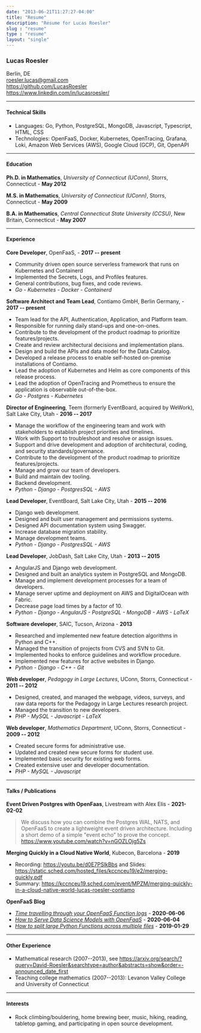 ```yaml
---
date: "2013-06-21T11:27:27-04:00"
title: "Resume"
description: "Resume for Lucas Roesler"
slug : "resume"
type : "resume"
layout: "single"
---
```


### Lucas Roesler
Berlin, DE \
<roesler.lucas@gmail.com>\
<https://github.com/LucasRoesler>\
<https://www.linkedin.com/in/lucasroesler/>

---
#### Technical  Skills
* Languages: Go, Python, PostgreSQL, MongoDB, Javascript, Typescript, HTML, CSS
* Technologies: OpenFaaS, Docker, Kubernetes, OpenTracing, Grafana, Loki, Amazon Web Services (AWS), Google Cloud (GCP), Git, OpenAPI

---

#### Education
**Ph.D. in Mathematics**, *University of Connecticut (UConn)*, Storrs, Connecticut - **May 2012**

**M.S. in Mathematics**, *University of Connecticut (UConn)*, Storrs, Connecticut - **May 2009**

**B.A. in Mathematics**, *Central Connecticut State University (CCSU)*, New Britain, Connecticut - **May 2007**

---

#### Experience
**Core Developer**, OpenFaaS, - **2017 -- present**

- Community driven open source serverless framework that runs on Kubernetes and Containerd
- Implemented the Secrets, Logs, and Profiles features.
- General contributions, bug fixes, and code reviews.
- *Go - Kubernetes - Docker - Containerd*

**Software Architect and Team Lead**, Contiamo GmbH, Berlin Germany, - **2017 -- present**

- Team lead for the API, Authentication, Application, and Platform team.
- Responsible for running daily stand-ups and one-on-ones.
- Contribute to the development of the product roadmap to prioritize features/projects.
- Create and review architectural decisions and implementation plans.
- Design and build the APIs and data model for the Data Catalog.
- Developed a release process to enable self-hosted on-premise installations of Contiamo.
- Lead the adoption of Kubernetes and Helm as core components of this release process.
- Lead the adoption of OpenTracing and Prometheus to ensure the application is observable out-of-the-box.
- *Go - Postgres - Kubernetes*

**Director of Engineering**, Teem (formerly EventBoard, acquired by WeWork), Salt Lake City, Utah - **2016 -- 2017**

- Manage the workflow of the engineering team and work with stakeholders to establish project priorities and timelines.
- Work with Support to troubleshoot and resolve or assign issues.
- Support and drive development and adoption of architectural, coding, and security standards/governance.
- Contribute to the development of the product roadmap to prioritize features/projects.
- Manage and grow our team of developers.
- Build and maintain dev tooling.
- Backend development.
- *Python - Django - PostgresSQL - AWS*

**Lead Developer**, EventBoard, Salt Lake City, Utah - **2015 -- 2016**

- Django web development.
- Designed and built user management and permissions systems.
- Designed API documentation system using Swagger.
- Increase database migration stability.
- Manage development teams.
- *Python - Django - PostgresSQL - AWS*

**Lead Developer**, JobDash, Salt Lake City, Utah - **2013 -- 2015**

- AngularJS and Django web development.
- Designed and built an analytics system in PostgreSQL and MongoDB.
- Manage and implement development processes for a team of developers.
- Manage server uptime and deployment on AWS and DigitalOcean with Fabric.
- Decrease page load times by a factor of 10.
- *Python - Django - AngularJS - PostgreSQL - MongoDB - AWS - LaTeX*

**Software developer**, SAIC, Tucson, Arizona - **2013**

- Researched and implemented new feature detection algorithms in Python and C++.
- Managed the transition of projects from CVS and SVN to Git.
- Implemented hooks to enforce guidelines and workflow procedure.
- Implemented new features for active websites in Django.
- *Python - Django - C++ - Git*

**Web developer**, *Pedagogy in Large Lectures*, UConn, Storrs, Connecticut - **2011 -- 2012**

- Designed, created, and managed the webpage, videos, surveys, and raw data reports
  for the Pedagogy in Large Lectures research project.
- Managed the transition to new developers.
- *PHP - MySQL - Javascript - LaTeX*

**Web developer**, *Mathematics Department*, UConn, Storrs, Connecticut - **2009 -- 2012**

- Created secure forms for administrative use.
- Updated and created new secure forms for student use.
- Implemented basic security for existing web forms.
- Created extensive user and developer documentation.
- *PHP - MySQL - Javascript*

---
#### Talks / Publications
**Event Driven Postgres with OpenFaas**, Livestream with Alex Elis - **2021-02-02**
> We discuss how you can combine the Postgres WAL, NATS, and OpenFaaS to create a lightweight event driven architecture. Including a short demo of a simple "event echo" to prove the concept. https://www.youtube.com/watch?v=nGOZLOjg5Zs


**Merging Quickly in a Cloud Native World**, Kubecon, Barcelona - **2019**
- Recording: https://youtu.be/d0E7PSlkBbs and Slides: https://static.sched.com/hosted_files/kccnceu19/e2/merging-quickly.pdf
- Summary: https://kccnceu19.sched.com/event/MPZM/merging-quickly-in-a-cloud-native-world-lucas-roesler-contiamo

**OpenFaaS Blog**
- [*Time travelling through your OpenFaaS Function logs*](https://www.openfaas.com/blog/openfaas-loki-into/) - **2020-06-06**
- [*How to Serve Data Science Models with OpenFaaS*](https://www.openfaas.com/blog/python-datascience-with-openfaas/) - **2020-06-04**
- [*How to split large Python Functions across multiple files*](https://www.openfaas.com/blog/multifile-python-functions/) - **2019-01-29**

---
#### Other Experience
* Mathematical research (2007--2013), see https://arxiv.org/search/?query=David-Roesler&searchtype=author&abstracts=show&order=-announced_date_first
* Teaching college mathematics (2007--2013): Levanon Valley College and University of Connecticut

---

#### Interests
* Rock climbing/bouldering, home brewing beer, music, hiking, reading, tabletop gaming, and participating in open source development.
